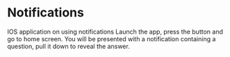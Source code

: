 # Notifications
IOS application on using notifications
Launch the app, press the button and go to home screen.
You will be presented with a notification containing a question, pull it down to reveal the answer.

